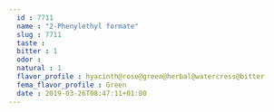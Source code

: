 ```yaml
---
  id : 7711
  name : "2-Phenylethyl formate"
  slug : 7711
  taste : 
  bitter : 1
  odor : 
  natural : 1
  flavor_profile : hyacinth@rose@green@herbal@watercress@bitter
  fema_flavor_profile : Green
  date : 2019-03-26T08:47:11+01:00
---
```



